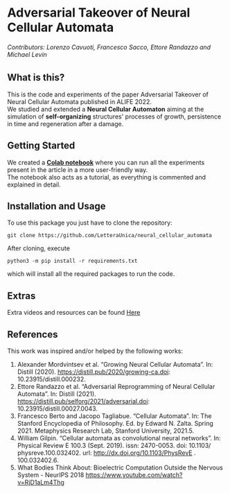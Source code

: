 # Adversarial Takeover of Neural Cellular Automata

###### Contributors: *Lorenzo Cavuoti*, *Francesco Sacco*, *Ettore Randazzo* and *Michael Levin*
## What is this?
This is the code and experiments of the paper Adversarial Takeover of Neural Cellular Automata published in ALIFE 2022.  
We studied and extended a **Neural Cellular Automaton** aiming at the simulation of **self-organizing** structures' processes of growth, persistence in time and regeneration after a damage.

## Getting Started  
We created a [**Colab notebook**](https://colab.research.google.com/drive/1Jh7MZPxE_05-04neyX2XxYbvq1O457aG?usp=sharing) where you can run all the experiments present in the article in a more user-friendly way.  
The notebook also acts as a tutorial, as everything is commented and explained in detail.

## Installation and Usage
To use this package you just have to clone the repository: 

```
git clone https://github.com/LetteraUnica/neural_cellular_automata
```

After cloning, execute 

```
python3 -m pip install -r requirements.txt
```

which will install all the required packages to run the code.  

## Extras
Extra videos and resources can be found [Here](https://LetteraUnica.github.io/neural_cellular_automata/extra)

## References
This work was inspired and/or helped by the following works:  

1. Alexander Mordvintsev et al. “Growing Neural Cellular Automata”. In: Distill (2020). https://distill.pub/2020/growing-ca.doi: 10.23915/distill.000232. 
2. Ettore Randazzo et al. “Adversarial Reprogramming of Neural Cellular Automata”. In: Distill (2021). https://distill.pub/selforg/2021/adversarial.doi: 10.23915/distill.00027.0043. 
3. Francesco Berto and Jacopo Tagliabue. “Cellular Automata”. In: The Stanford Encyclopedia of Philosophy. Ed. by Edward N. Zalta. Spring 2021. Metaphysics Research Lab, Stanford University, 2021.5. 
4. William Gilpin. “Cellular automata as convolutional neural networks”. In: Physical Review E 100.3 (Sept. 2019). issn: 2470-0053. doi: 10.1103/ physreve.100.032402. url: http://dx.doi.org/10.1103/PhysRevE . 100.032402.6. 
5. What Bodies Think About: Bioelectric Computation Outside the Nervous System - NeurIPS 2018 https://www.youtube.com/watch?v=RjD1aLm4Thg
